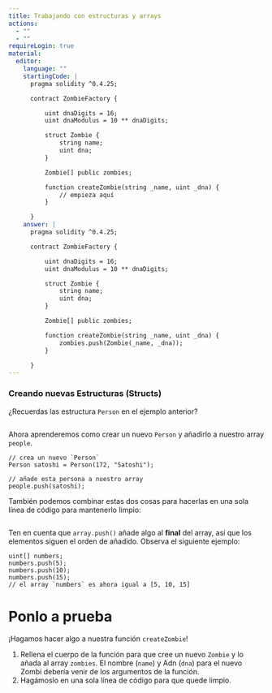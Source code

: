 ```yaml
---
title: Trabajando con estructuras y arrays
actions:
  - ""
  - ""
requireLogin: true
material:
  editor:
    language: ""
    startingCode: |
      pragma solidity ^0.4.25;

      contract ZombieFactory {

          uint dnaDigits = 16;
          uint dnaModulus = 10 ** dnaDigits;

          struct Zombie {
              string name;
              uint dna;
          }

          Zombie[] public zombies;

          function createZombie(string _name, uint _dna) {
              // empieza aquí
          }

      }
    answer: |
      pragma solidity ^0.4.25;

      contract ZombieFactory {

          uint dnaDigits = 16;
          uint dnaModulus = 10 ** dnaDigits;

          struct Zombie {
              string name;
              uint dna;
          }

          Zombie[] public zombies;

          function createZombie(string _name, uint _dna) {
              zombies.push(Zombie(_name, _dna));
          }

      }
---
```


### Creando nuevas Estructuras (Structs)

¿Recuerdas las estructura `Person` en el ejemplo anterior?

```
```

Ahora aprenderemos como crear un nuevo `Person` y añadirlo a nuestro array `people`.

```
// crea un nuevo `Person`
Person satoshi = Person(172, "Satoshi");

// añade esta persona a nuestro array
people.push(satoshi);
```

También podemos combinar estas dos cosas para hacerlas en una sola línea de código para mantenerlo limpio:

```
```

Ten en cuenta que `array.push()` añade algo al **final** del array, así que los elementos siguen el orden de añadido. Observa el siguiente ejemplo:

```
uint[] numbers;
numbers.push(5);
numbers.push(10);
numbers.push(15);
// el array `numbers` es ahora igual a [5, 10, 15]
```

# Ponlo a prueba

¡Hagamos hacer algo a nuestra función `createZombie`!

1. Rellena el cuerpo de la función para que cree un nuevo `Zombie` y lo añada al array `zombies`. El nombre (`name`) y Adn (`dna`) para el nuevo Zombi debería venir de los argumentos de la función.
2. Hagámoslo en una sola línea de código para que quede limpio.
